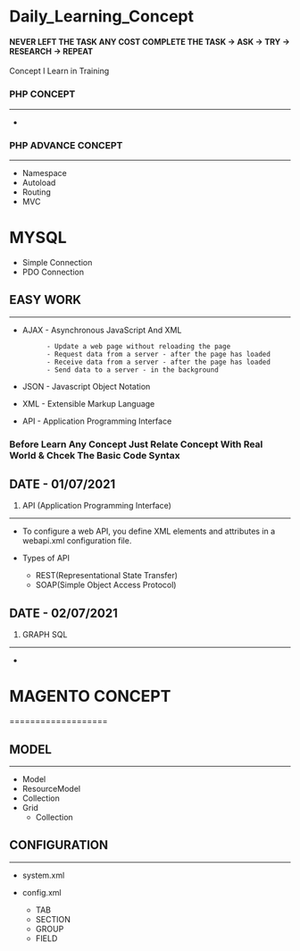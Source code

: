 # Daily_Learning_Concept 

#### NEVER LEFT THE TASK ANY COST COMPLETE THE TASK   -> ASK -> TRY -> RESEARCH -> REPEAT

Concept I Learn in Training




### PHP CONCEPT
---------------
- 



### PHP ADVANCE CONCEPT
-----------------------
- Namespace
- Autoload
- Routing
- MVC


MYSQL
=====
- Simple Connection
- PDO    Connection




## EASY WORK
----------------
- AJAX  - Asynchronous JavaScript And XML

            - Update a web page without reloading the page
            - Request data from a server - after the page has loaded
            - Receive data from a server - after the page has loaded
            - Send data to a server - in the background
         
         
- JSON  - Javascript Object Notation
- XML   - Extensible Markup Language
- API   - Application Programming Interface




### Before Learn Any Concept Just Relate Concept With Real World &  Chcek The Basic Code Syntax

## DATE - 01/07/2021


1) API (Application Programming Interface)
  --------------------------------------------
  - To configure a web API, you define XML elements and attributes in a webapi.xml configuration file.
 - Types of API
 
     - REST(Representational State Transfer)
     - SOAP(Simple Object Access Protocol)


 ## DATE - 02/07/2021
 
 
 1) GRAPH SQL
   -----------------------------------------
  - 
 
 

# MAGENTO CONCEPT
===================

## MODEL
----------
   - Model
   - ResourceModel
   - Collection
   - Grid
       - Collection
      

## CONFIGURATION
--------------------
- system.xml
- config.xml

  - TAB
  - SECTION
  - GROUP
  - FIELD





 
